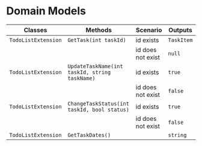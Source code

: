 # Domain Models

| Classes             | Methods                                       | Scenario          | Outputs |
|---------------------|-----------------------------------------------|-------------------|---------|
| `TodoListExtension` | `GetTask(int taskId)`                         | id exists         | `TaskItem`  |
|                     |                                               | id does not exist | `null`  |
| `TodoListExtension` | `UpdateTaskName(int taskId, string taskName)` | id exists         | `true`  |
|                     |                                               | id does not exist | `false` |
| `TodoListExtension` | `ChangeTaskStatus(int taskId, bool status)`   | id exists         | `true`  |
|                     |                                               | id does not exist | `false` |
| `TodoListExtension` | `GetTaskDates()`                              |                   | `string`|
